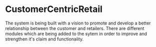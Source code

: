 # CustomerCentricRetail
The system is being built with a vision to promote and develop a better relationship between the customer and retailers. There are different modules which are being added to the sytem in order to improve and strengthen it's claim and functionality.
